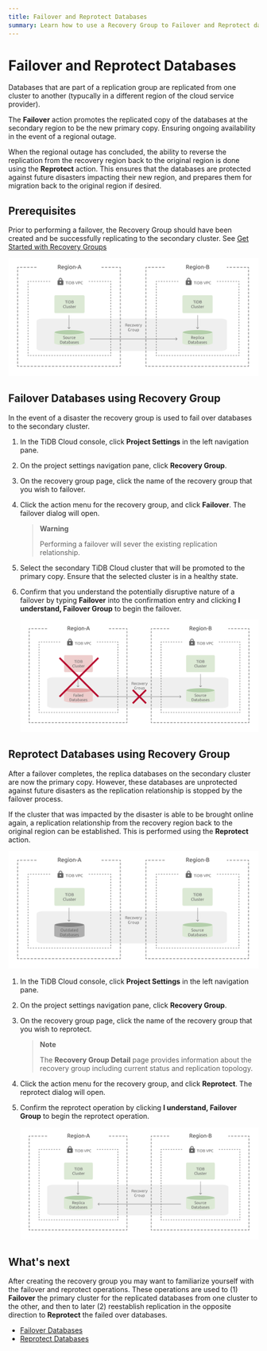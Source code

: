 ```yaml
---
title: Failover and Reprotect Databases
summary: Learn how to use a Recovery Group to Failover and Reprotect databases between TiDB Cloud clusters
---
```


# Failover and Reprotect Databases

Databases that are part of a replication group are replicated from one cluster to another (typucally in a different region of the cloud service provider).

The **Failover** action promotes the replicated copy of the databases at the secondary region to be the new primary copy. Ensuring ongoing availability in the event of a regional outage.

When the regional outage has concluded, the ability to reverse the replication from the recovery region back to the original region is done using the **Reprotect** action. This ensures that the databases are protected against future disasters impacting their new region, and prepares them for migration back to the original region if desired.

## Prerequisites

Prior to performing a failover, the Recovery Group should have been created and be successfully replicating to the secondary cluster. See [Get Started with Recovery Groups](/tidb-cloud/recovery-group-get-started.md)

![Protected Recovery Group](/media/tidb-cloud/recovery-group/recovery-group-protected.png)

## Failover Databases using Recovery Group

In the event of a disaster the recovery group is used to fail over databases to the secondary cluster.

1. In the TiDB Cloud console, click **Project Settings** in the left navigation pane.

2. On the project settings navigation pane, click **Recovery Group**.

3. On the recovery group page, click the name of the recovery group that you wish to failover.

4. Click the action menu for the recovery group, and click **Failover**. The failover dialog will open.

    > **Warning**
    >
    > Performing a failover will sever the existing replication relationship.

5. Select the secondary TiDB Cloud cluster that will be promoted to the primary copy. Ensure that the selected cluster is in a healthy state.

6. Confirm that you understand the potentially disruptive nature of a failover by typing **Failover** into the confirmation entry and clicking **I understand, Failover Group** to begin the failover.

    ![Fail Over Recovery Group](/media/tidb-cloud/recovery-group/recovery-group-failover.png)

## Reprotect Databases using Recovery Group

After a failover completes, the replica databases on the secondary cluster are now the primary copy. However, these databases are unprotected against future disasters as the replication relationship is stopped by the failover process.

If the cluster that was impacted by the disaster is able to be brought online again, a replication relationship from the recovery region back to the original region can be established. This is performed using the **Reprotect** action.

![Unprotected Recovery Group](/media/tidb-cloud/recovery-group/recovery-group-unprotected.png)

1. In the TiDB Cloud console, click **Project Settings** in the left navigation pane.

2. On the project settings navigation pane, click **Recovery Group**.

3. On the recovery group page, click the name of the recovery group that you wish to reprotect.

    > **Note**
    >
    > The **Recovery Group Detail** page provides information about the recovery group including current status and replication topology.

4. Click the action menu for the recovery group, and click **Reprotect**. The reprotect dialog will open.

5. Confirm the reprotect operation by clicking **I understand, Failover Group** to begin the reprotect operation.

    ![Reprotect Recovery Group](/media/tidb-cloud/recovery-group/recovery-group-reprotected.png)

## What's next

After creating the recovery group you may want to familiarize yourself with the failover and reprotect operations. These operations are used to (1) **Failover** the primary cluster for the replicated databases from one cluster to the other, and then to later (2) reestablish replication in the opposite direction to **Reprotect** the failed over databases.

- [Failover Databases](/tidb-cloud/recovery-group-failover.md)
- [Reprotect Databases](/tidb-cloud/recovery-group-reprotect.md)

